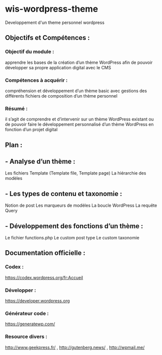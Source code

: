 # wis-wordpress-theme
Developpement d'un theme personnel wordpress

## Objectifs et Compétences :

### Objectif du module : 
apprendre les bases de la création d’un thème WordPress afin de pouvoir développer sa propre application digital avec le CMS

### Compétences à acquérir : 
compréhension et développement d’un thème basic avec gestions des différents fichiers de composition d’un thème personnel

### Résumé : 
il s’agit de comprendre et d’intervenir sur un thème WordPress existant ou de pouvoir faire le développement personnalisé d’un thème WordPress en fonction d’un projet digital

## Plan :

## -	Analyse d’un thème :
Les fichiers Template (Template file, Template page)
La hiérarchie des modèles
## -	Les types de contenu et taxonomie :
Notion de post
Les marqueurs de modèles
La boucle WordPress
La requête Query
## -	Développement des fonctions d’un thème :
Le fichier functions.php
Le custom post type
Le custom taxonomie

## Documentation officielle :
### Codex : 
https://codex.wordpress.org/fr:Accueil
### Développer : 
https://developer.wordpress.org
### Générateur code : 
https://generatewp.com/
### Resource divers : 
http://www.geekpress.fr/ ,
http://gutenberg.news/ , 
http://wpmail.me/

